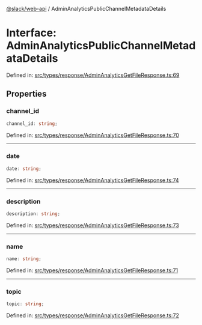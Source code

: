 [@slack/web-api](../index.md) / AdminAnalyticsPublicChannelMetadataDetails

# Interface: AdminAnalyticsPublicChannelMetadataDetails

Defined in: [src/types/response/AdminAnalyticsGetFileResponse.ts:69](https://github.com/slackapi/node-slack-sdk/blob/main/packages/web-api/src/types/response/AdminAnalyticsGetFileResponse.ts#L69)

## Properties

### channel\_id

```ts
channel_id: string;
```

Defined in: [src/types/response/AdminAnalyticsGetFileResponse.ts:70](https://github.com/slackapi/node-slack-sdk/blob/main/packages/web-api/src/types/response/AdminAnalyticsGetFileResponse.ts#L70)

***

### date

```ts
date: string;
```

Defined in: [src/types/response/AdminAnalyticsGetFileResponse.ts:74](https://github.com/slackapi/node-slack-sdk/blob/main/packages/web-api/src/types/response/AdminAnalyticsGetFileResponse.ts#L74)

***

### description

```ts
description: string;
```

Defined in: [src/types/response/AdminAnalyticsGetFileResponse.ts:73](https://github.com/slackapi/node-slack-sdk/blob/main/packages/web-api/src/types/response/AdminAnalyticsGetFileResponse.ts#L73)

***

### name

```ts
name: string;
```

Defined in: [src/types/response/AdminAnalyticsGetFileResponse.ts:71](https://github.com/slackapi/node-slack-sdk/blob/main/packages/web-api/src/types/response/AdminAnalyticsGetFileResponse.ts#L71)

***

### topic

```ts
topic: string;
```

Defined in: [src/types/response/AdminAnalyticsGetFileResponse.ts:72](https://github.com/slackapi/node-slack-sdk/blob/main/packages/web-api/src/types/response/AdminAnalyticsGetFileResponse.ts#L72)
